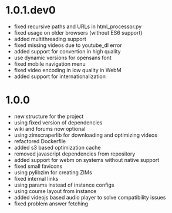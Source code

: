 # 1.0.1.dev0

- fixed recursive paths and URLs in html_processor.py
- fixed usage on older browsers (without ES6 support)
- added multithreading support
- fixed missing videos due to youtube_dl error
- added support for convertion in high quality
- use dynamic versions for opensans font
- fixed mobile navigation menu
- fixed video encoding in low quality in WebM
- added support for internationalization

# 1.0.0

- new structure for the project
- using fixed version of dependencies
- wiki and forums now optional
- using zimscraperlib for downloading and optimizing videos
- refactored Dockerfile
- added s3 based optimization cache
- removed javascript dependencies from repository
- added support for webm on systems without native support
- fixed small favicons
- using pylibzim for creating ZIMs
- fixed internal links
- using params instead of instance configs
- using course layout from instance
- added videojs based audio player to solve compatibility issues
- fixed problem answer fetching

